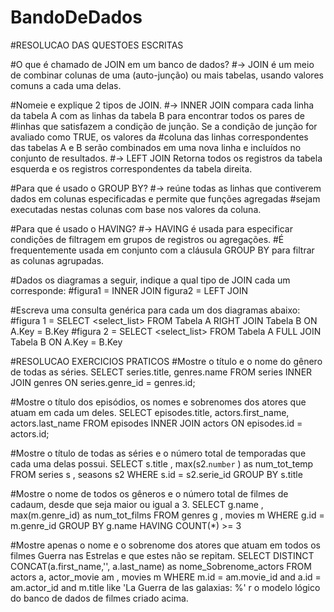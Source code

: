 # BandoDeDados

#RESOLUCAO DAS QUESTOES ESCRITAS

#O que é chamado de JOIN em um banco de dados? 
#-> JOIN é um meio de combinar colunas de uma (auto-junção) ou mais tabelas, usando valores comuns a cada uma delas.

#Nomeie e explique 2 tipos de JOIN. 
#-> INNER JOIN compara cada linha da tabela A com as linhas da tabela B para encontrar todos os pares de 
#linhas que satisfazem a condição de junção. Se a condição de junção for avaliado como TRUE, os valores da 
#coluna das linhas correspondentes das tabelas A e B serão combinados em uma nova linha e incluídos no conjunto de resultados.
#-> LEFT JOIN Retorna todos os registros da tabela esquerda e os registros correspondentes da tabela direita.

#Para que é usado o GROUP BY?
#-> reúne todas as linhas que contiverem dados em colunas especificadas e permite que funções agregadas 
#sejam executadas nestas colunas com base nos valores da coluna.

#Para que é usado o HAVING?
#-> HAVING é usada para especificar condições de filtragem em grupos de registros ou agregações.
#É frequentemente usada em conjunto com a cláusula GROUP BY para filtrar as colunas agrupadas.

#Dados os diagramas a seguir, indique a qual tipo de JOIN cada um corresponde:
#figura1 = INNER JOIN figura2 = LEFT JOIN

#Escreva uma consulta genérica para cada um dos diagramas abaixo:
#figura 1 = SELECT <select_list> FROM Tabela A RIGHT JOIN Tabela B ON A.Key = B.Key
#figura 2 = SELECT <select_list> FROM Tabela A FULL JOIN Tabela B ON A.Key = B.Key


#RESOLUCAO EXERCICIOS PRATICOS
#Mostre o título e o nome do gênero de todas as séries.
SELECT series.title, genres.name FROM series INNER JOIN genres ON series.genre_id = genres.id; 

#Mostre o título dos episódios, os nomes e sobrenomes dos atores que atuam em cada um deles.
SELECT episodes.title, actors.first_name, actors.last_name FROM episodes INNER JOIN actors ON episodes.id = actors.id;

#Mostre o título de todas as séries e o número total de temporadas que cada uma delas possui.
SELECT s.title , max(s2.`number` ) as num_tot_temp FROM series s , seasons s2  WHERE s.id = s2.serie_id  GROUP BY s.title 

#Mostre o nome de todos os gêneros e o número total de filmes de cadaum, desde que seja maior ou igual a 3.
SELECT g.name , max(m.genre_id) as num_tot_films FROM genres g , movies m   WHERE g.id = m.genre_id GROUP BY g.name HAVING COUNT(*) >= 3

#Mostre apenas o nome e o sobrenome dos atores que atuam em todos os filmes Guerra nas Estrelas e que estes não se repitam.
SELECT DISTINCT CONCAT(a.first_name,'', a.last_name) as nome_Sobrenome_actors FROM actors a, actor_movie am , movies m WHERE m.id = am.movie_id and a.id = am.actor_id and m.title like 'La Guerra de las galaxias: %'
r o modelo lógico do banco de dados de filmes criado acima.
